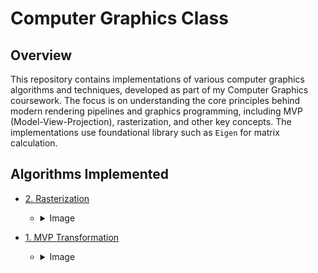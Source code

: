 # Computer Graphics Class

## Overview

This repository contains implementations of various computer graphics algorithms and techniques, developed as part of my Computer Graphics coursework. The focus is on understanding the core principles behind modern rendering pipelines and graphics programming, including MVP (Model-View-Projection), rasterization, and other key concepts. The implementations use foundational library such as `Eigen` for matrix calculation.

## Algorithms Implemented

- [2. Rasterization](https://github.com/muilyang12/Classes/blob/master/Computer%20Graphics/2.%20Rasterization.cpp)

  - <details>
        <summary>Image</summary>
        <img src="https://muilyang12.github.io/assets/Classes - CG (Rasterization).png" alt="Rasterization Image" width=500 />
    </details>

- [1. MVP Transformation](https://github.com/muilyang12/Classes/blob/master/Computer%20Graphics/1.%20MVP.cpp)

  - <details>
        <summary>Image</summary>
        <img src="https://muilyang12.github.io/assets/Classes - CG (MVP).png" alt="MVP Image" width=500 />
    </details>
